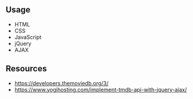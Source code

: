 

## Usage

- HTML
- CSS
- JavaScript
- jQuery
- AJAX


## Resources

- https://developers.themoviedb.org/3/
- https://www.yogihosting.com/implement-tmdb-api-with-jquery-ajax/
